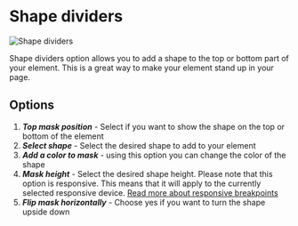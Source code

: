 # Shape dividers

![Shape dividers](/assets/images/shape-dividers.jpg)

Shape dividers option allows you to add a shape to the top or bottom part of your element. This is a great way to make your element stand up in your page.

## Options

1. ***Top mask position*** - Select if you want to show the shape on the top or bottom of the element
2. ***Select shape*** - Select the desired shape to add to your element
3. ***Add a color to mask*** - using this option you can change the color of the shape
4. ***Mask height*** [<Badge type="tip" text="responsive options" />](/features/responsive-breakpoints) - Select the desired shape height. Please note that this option is responsive. This means that it will apply to the currently selected responsive device. [Read more about responsive breakpoints](/features/responsive-breakpoints)
5. ***Flip mask horizontally*** - Choose yes if you want to turn the shape upside down
